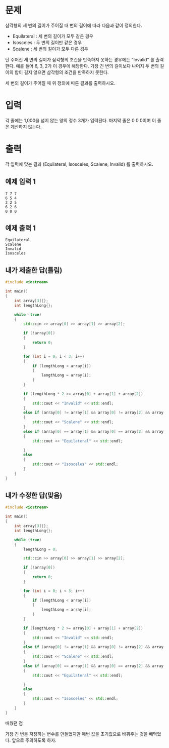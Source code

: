 문제
========
삼각형의 세 변의 길이가 주어질 때 변의 길이에 따라 다음과 같이 정의한다.

- Equilateral :  세 변의 길이가 모두 같은 경우
- Isosceles : 두 변의 길이만 같은 경우
- Scalene : 세 변의 길이가 모두 다른 경우

단 주어진 세 변의 길이가 삼각형의 조건을 만족하지 못하는 경우에는 "Invalid" 를 출력한다. 예를 들어 6, 3, 2가 이 경우에 해당한다. 가장 긴 변의 길이보다 나머지 두 변의 길이의 합이 길지 않으면 삼각형의 조건을 만족하지 못한다.

세 변의 길이가 주어질 때 위 정의에 따른 결과를 출력하시오.

입력
========
각 줄에는 1,000을 넘지 않는 양의 정수 3개가 입력된다. 마지막 줄은 0 0 0이며 이 줄은 계산하지 않는다.

출력
==========
각 입력에 맞는 결과 (Equilateral, Isosceles, Scalene, Invalid) 를 출력하시오.

예제 입력 1
---------
```
7 7 7
6 5 4
3 2 5
6 2 6
0 0 0
```
예제 출력 1 
---------
```
Equilateral
Scalene
Invalid
Isosceles
```

내가 제출한 답(틀림)
------------
```cpp
#include <iostream>

int main()
{
	int array[3]{};
	int lengthLong{};

	while (true)
	{
		std::cin >> array[0] >> array[1] >> array[2];

		if (!array[0])
		{
			return 0;
		}

		for (int i = 0; i < 3; i++)
		{
			if (lengthLong < array[i])
			{
				lengthLong = array[i];
			}
		}

		if (lengthLong * 2 >= array[0] + array[1] + array[2])
		{
			std::cout << "Invalid" << std::endl;
		}
		else if (array[0] != array[1] && array[0] != array[2] && array[1] != array[2])
		{
			std::cout << "Scalene" << std::endl;
		}
		else if (array[0] == array[1] && array[0] == array[2] && array[1] == array[2])
		{
			std::cout << "Equilateral" << std::endl;

		}
		else
		{
			std::cout << "Isosceles" << std::endl;
		}
	}
}
```

내가 수정한 답(맞음)
---------
```cpp
#include <iostream>

int main()
{
	int array[3]{};
	int lengthLong{};

	while (true)
	{
		lengthLong = 0;

		std::cin >> array[0] >> array[1] >> array[2];

		if (!array[0])
		{
			return 0;
		}

		for (int i = 0; i < 3; i++)
		{
			if (lengthLong < array[i])
			{
				lengthLong = array[i];
			}
		}

		if (lengthLong * 2 >= array[0] + array[1] + array[2])
		{
			std::cout << "Invalid" << std::endl;
		}
		else if (array[0] != array[1] && array[0] != array[2] && array[1] != array[2])
		{
			std::cout << "Scalene" << std::endl;
		}
		else if (array[0] == array[1] && array[0] == array[2] && array[1] == array[2])
		{
			std::cout << "Equilateral" << std::endl;

		}
		else
		{
			std::cout << "Isosceles" << std::endl;
		}
	}
}
```

배웠던 점

가장 긴 변을 저장하는 변수를 만들었지만 매번 값을 초기값으로 바꿔주는 것을 빼먹었다. 앞으로 주의하도록 하자.
